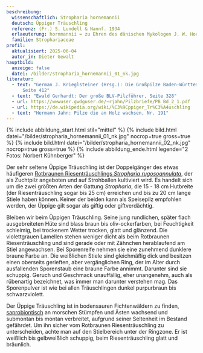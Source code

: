 ```yaml
---
beschreibung:
  wissenschaftlich: Stropharia hornemannii
  deutsch: Üppiger Träuschling
  referenz: (Fr.) S. Lundell & Nannf. 1934
  erlaeuterung: hornmannii = zu Ehren des dänischen Mykologen J. W. Hornemann
  familie: Strophariaceae
profil:
  aktualisiert: 2025-06-04
  autor_in: Dieter Gewalt
hauptbild:
  anzeige: false
  datei: /bilder/stropharia_hornemannii_01_nk.jpg
literatur:
  - text: "German J. Krieglsteiner (Hrsg.): Die Großpilze Baden-Württembergs Band 4,
      Seite 412"
  - text: "Ewald Gerhardt: Der große BLV-Pilzführer, Seite 328"
  - url: https://wwwuser.gwdguser.de/~rjahn/Pilzbriefe/PB_Bd_2_1.pdf
  - url: https://de.wikipedia.org/wiki/%C3%9Cppiger_Tr%C3%A4uschling
  - text: "Hermann Jahn: Pilze die an Holz wachsen, Nr. 191"
---
```

{% include abbildung_start.html stil="mittel" %}
{% include bild.html datei="/bilder/stropharia_hornemannii_01_nk.jpg" nocrop=true gross=true %}
{% include bild.html datei="/bilder/stropharia_hornemannii_02_nk.jpg" nocrop=true gross=true %}
{% include abbildung_ende.html legende="2 Fotos: Norbert Kühnberger" %}

Der sehr seltene Üppige Träuschling ist der Doppelgänger des etwas häufigeren [Rotbraunen Riesenträuschlings *Stropharia rugosoannulata*](/pilze/stropharia-rugosoannulata-rotbrauner-riesenträuschling), der als Zuchtpilz angeboten und auf Strohballen kultiviert wird. Es handelt sich um die zwei größten Arten der Gattung *Stropharia*, die 15 - 18 cm Hutbreite (der Riesenträuschling sogar bis 25 cm) erreichen und bis zu 20 cm lange Stiele haben können. Keiner der beiden kann als Speisepilz empfohlen werden, der Üppige gilt sogar als giftig oder giftverdächtig.

Bleiben wir beim Üppigen Träuschling. Seine jung rundlichen, später flach ausgebreiteten Hüte sind blass braun bis oliv-ockerfarben, bei Feuchtigkeit schleimig, bei trockenem Wetter trocken, glatt und glänzend. Die violettgrauen Lamellen stehen weniger dicht als beim Rotbraunen Riesenträuschling und sind gerade oder mit Zähnchen herablaufend am Stiel angewachsen. Bei Sporenreife nehmen sie eine zunehmend dunklere braune Farbe an. Die weißlichen Stiele sind gleichmäßig dick und besitzen einen oberseits gerieften, aber vergänglichen Ring, der im Alter durch ausfallenden Sporenstaub eine braune Farbe annimmt. Darunter sind sie schuppig. Geruch und Geschmack unauffällig, eher unangenehm, auch als rübenartig bezeichnet, was immer man darunter verstehen mag. Das Sporenpulver ist wie bei allen Träuschlingen dunkel purpurbraun bis schwarzviolett.

Der Üppige Träuschling ist in bodensauren Fichtenwäldern zu finden, [saprobiontisch](saprobiontisch "Glossar") an morschen Stümpfen und Ästen wachsend und submontan bis montan verbreitet, aufgrund seiner Seltenheit im Bestand gefährdet. Um ihn sicher vom Rotbraunen Riesenträuschling zu unterscheiden, achte man auf den Stielbereich unter der Ringzone. Er ist weißlich bis gelbweißlich schuppig, beim Riesenträuschling glatt und bräunlich.